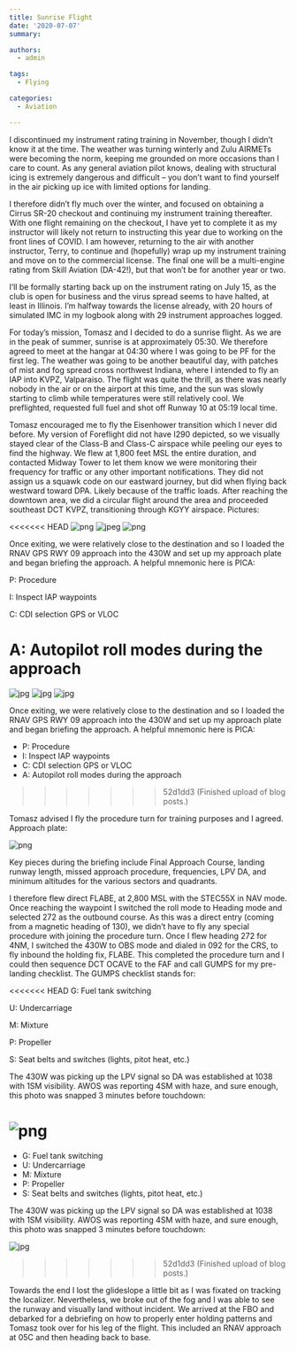 ```yaml
---
title: Sunrise Flight
date: '2020-07-07'
summary:

authors:
  - admin

tags:
  - Flying

categories:
  - Aviation

---
```

I discontinued my instrument rating training in November, though I didn’t know it at the time. The weather was turning winterly and Zulu AIRMETs were becoming the norm, keeping me grounded on more occasions than I care to count. As any general aviation pilot knows, dealing with structural icing is extremely dangerous and difficult – you don’t want to find yourself in the air picking up ice with limited options for landing.

I therefore didn’t fly much over the winter, and focused on obtaining a Cirrus SR-20 checkout and continuing my instrument training thereafter. With one flight remaining on the checkout, I have yet to complete it as my instructor will likely not return to instructing this year due to working on the front lines of COVID. I am however, returning to the air with another instructor, Terry, to continue and (hopefully) wrap up my instrument training and move on to the commercial license. The final one will be a multi-engine rating from Skill Aviation (DA-42!), but that won’t be for another year or two.

I’ll be formally starting back up on the instrument rating on July 15, as the club is open for business and the virus spread seems to have halted, at least in Illinois. I’m halfway towards the license already, with 20 hours of simulated IMC in my logbook along with 29 instrument approaches logged.

For today’s mission, Tomasz and I decided to do a sunrise flight. As we are in the peak of summer, sunrise is at approximately 05:30. We therefore agreed to meet at the hangar at 04:30 where I was going to be PF for the first leg. The weather was going to be another beautiful day, with patches of mist and fog spread cross northwest Indiana, where I intended to fly an IAP into KVPZ, Valparaiso. The flight was quite the thrill, as there was nearly nobody in the air or on the airport at this time, and the sun was slowly starting to climb while temperatures were still relatively cool. We preflighted, requested full fuel and shot off Runway 10 at 05:19 local time.

Tomasz encouraged me to fly the Eisenhower transition which I never did before. My version of Foreflight did not have I290 depicted, so we visually stayed clear of the Class-B and Class-C airspace while peeling our eyes to find the highway. We flew at 1,800 feet MSL the entire duration, and contacted Midway Tower to let them know we were monitoring their frequency for traffic or any other important notifications. They did not assign us a squawk code on our eastward journey, but did when flying back westward toward DPA. Likely because of the traffic loads. After reaching the downtown area, we did a circular flight around the area and proceeded southeast DCT KVPZ, transitioning through KGYY airspace. Pictures:

<<<<<<< HEAD
![png](images/post_32_1.png)
![jpeg](images/post_32_2.jpeg)
![png](images/post_32_3.png)

Once exiting, we were relatively close to the destination and so I loaded the RNAV GPS RWY 09 approach into the 430W and set up my approach plate and began briefing the approach. A helpful mnemonic here is PICA:

P: Procedure

I: Inspect IAP waypoints

C: CDI selection GPS or VLOC

A: Autopilot roll modes during the approach
=======
![jpg](images/post_32_1.jpg)
![jpg](images/post_32_2.jpeg)
![jpg](images/post_32_3.jpg)

Once exiting, we were relatively close to the destination and so I loaded the RNAV GPS RWY 09 approach into the 430W and set up my approach plate and began briefing the approach. A helpful mnemonic here is PICA:

- P: Procedure
- I: Inspect IAP waypoints
- C: CDI selection GPS or VLOC
- A: Autopilot roll modes during the approach
>>>>>>> 52d1dd3 (Finished upload of blog posts.)

Tomasz advised I fly the procedure turn for training purposes and I agreed. Approach plate:

![png](images/post_32_4.png)

Key pieces during the briefing include Final Approach Course, landing runway length, missed approach procedure, frequencies, LPV DA, and minimum altitudes for the various sectors and quadrants.

I therefore flew direct FLABE, at 2,800 MSL with the STEC55X in NAV mode. Once reaching the waypoint I switched the roll mode to Heading mode and selected 272 as the outbound course. As this was a direct entry (coming from a magnetic heading of 130), we didn’t have to fly any special procedure with joining the procedure turn. Once I flew heading 272 for 4NM, I switched the 430W to OBS mode and dialed in 092 for the CRS, to fly inbound the holding fix, FLABE. This completed the procedure turn and I could then sequence DCT OCAVE to the FAF and call GUMPS for my pre-landing checklist. The GUMPS checklist stands for:

<<<<<<< HEAD
G: Fuel tank switching

U: Undercarriage

M: Mixture

P: Propeller

S: Seat belts and switches (lights, pitot heat, etc.)

The 430W was picking up the LPV signal so DA was established at 1038 with 1SM visibility. AWOS was reporting 4SM with haze, and sure enough, this photo was snapped 3 minutes before touchdown:

![png](images/post_32_5.png)
=======
- G: Fuel tank switching
- U: Undercarriage
- M: Mixture
- P: Propeller
- S: Seat belts and switches (lights, pitot heat, etc.)

The 430W was picking up the LPV signal so DA was established at 1038 with 1SM visibility. AWOS was reporting 4SM with haze, and sure enough, this photo was snapped 3 minutes before touchdown:

![jpg](images/post_32_5.jpg)
>>>>>>> 52d1dd3 (Finished upload of blog posts.)

Towards the end I lost the glideslope a little bit as I was fixated on tracking the localizer. Nevertheless, we broke out of the fog and I was able to see the runway and visually land without incident. We arrived at the FBO and debarked for a debriefing on how to properly enter holding patterns and Tomasz took over for his leg of the flight. This included an RNAV approach at 05C and then heading back to base.